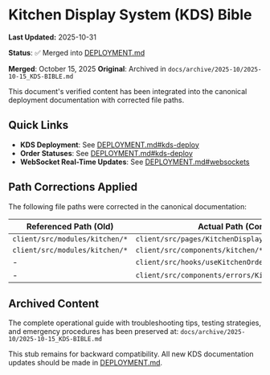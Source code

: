 # Kitchen Display System (KDS) Bible

**Last Updated:** 2025-10-31

**Status**: ✅ Merged into [DEPLOYMENT.md](./DEPLOYMENT.md#kds-deploy)

**Merged**: October 15, 2025
**Original**: Archived in `docs/archive/2025-10/2025-10-15_KDS-BIBLE.md`

This document's verified content has been integrated into the canonical deployment documentation with corrected file paths.

## Quick Links

- **KDS Deployment**: See [DEPLOYMENT.md#kds-deploy](./DEPLOYMENT.md#kds-deploy)
- **Order Statuses**: See [DEPLOYMENT.md#kds-deploy](./DEPLOYMENT.md#kds-deploy)
- **WebSocket Real-Time Updates**: See [DEPLOYMENT.md#websockets](./DEPLOYMENT.md#websockets)

## Path Corrections Applied

The following file paths were corrected in the canonical documentation:

| Referenced Path (Old) | Actual Path (Corrected) |
| --- | --- |
| `client/src/modules/kitchen/*` | `client/src/pages/KitchenDisplay*.tsx` |
| `client/src/modules/kitchen/*` | `client/src/components/kitchen/*` |
| - | `client/src/hooks/useKitchenOrdersRealtime.ts` |
| - | `client/src/components/errors/KitchenErrorBoundary.tsx` |

## Archived Content

The complete operational guide with troubleshooting tips, testing strategies, and emergency procedures has been preserved at:
`docs/archive/2025-10/2025-10-15_KDS-BIBLE.md`

This stub remains for backward compatibility. All new KDS documentation updates should be made in [DEPLOYMENT.md](./DEPLOYMENT.md).
